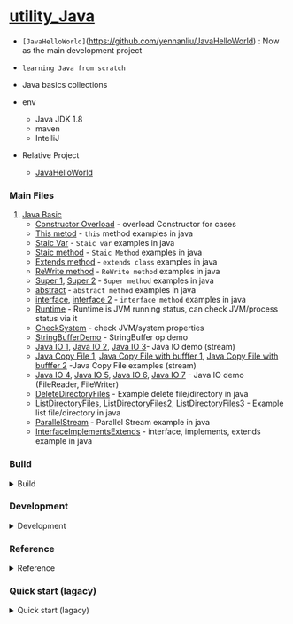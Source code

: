 # [utility_Java](https://github.com/yennanliu/utility_Java/tree/master/src/java/main/JavaBasics)
- `[JavaHelloWorld]`(https://github.com/yennanliu/JavaHelloWorld) : Now as the main development project 
- `learning Java from scratch`
- Java basics collections
- env
	- Java JDK 1.8
	- maven
	- IntelliJ

- Relative Project
	- [JavaHelloWorld](https://github.com/yennanliu/JavaHelloWorld)

### Main Files
1. [Java Basic](https://github.com/yennanliu/utility_Java/tree/master/src/java/main/JavaBasics)
	- [Constructor Overload](https://github.com/yennanliu/utility_Java/blob/master/src/java/main/JavaBasics/ConstructorOverload.java) - overload Constructor for cases 
	- [This metod](https://github.com/yennanliu/utility_Java/blob/master/src/java/main/JavaBasics/ThisDemo.java) - `this` method examples in java
	- [Staic Var](https://github.com/yennanliu/utility_Java/blob/master/src/java/main/JavaBasics/StaicVar.java) - `Staic var` examples in java
	- [Staic method](https://github.com/yennanliu/utility_Java/blob/master/src/java/main/JavaBasics/StaicMethod.java) - `Staic Method` examples in java
	- [Extends method](https://github.com/yennanliu/utility_Java/blob/master/src/java/main/JavaBasics/Extends.java) - `extends class` examples in java
	- [ReWrite method](https://github.com/yennanliu/utility_Java/blob/master/src/java/main/JavaBasics/ReWrite.java) - `ReWrite method` examples in java
	- [Super 1](https://github.com/yennanliu/utility_Java/blob/master/src/java/main/JavaBasics/Super_1.java), [Super 2](https://github.com/yennanliu/utility_Java/blob/master/src/java/main/JavaBasics/Super_2.java) - `Super method` examples in java
	- [abstract](https://github.com/yennanliu/utility_Java/blob/master/src/java/main/JavaBasics/abstractDemo.java) - `abstract method` examples in java
	- [interface](https://github.com/yennanliu/utility_Java/blob/master/src/java/main/JavaBasics/interfaceDemo.java), [interface 2](https://github.com/yennanliu/utility_Java/blob/master/src/java/main/JavaBasics/interfaceDemo2.java) - `interface method` examples in java
	- [Runtime](https://github.com/yennanliu/utility_Java/blob/master/src/java/main/JavaBasics/CheckRuntime.java) - Runtime is JVM running status, can check JVM/process status via it
	- [CheckSystem](https://github.com/yennanliu/utility_Java/blob/master/src/java/main/JavaBasics/CheckSystem.java) - check JVM/system properties
	- [StringBufferDemo](https://github.com/yennanliu/utility_Java/blob/master/src/java/main/JavaBasics/StringBufferDemo.java) - StringBuffer op demo
	- [Java IO 1](https://github.com/yennanliu/utility_Java/blob/master/src/java/main/JavaBasics/JavaIO_1.java), [Java IO 2](https://github.com/yennanliu/utility_Java/blob/master/src/java/main/JavaBasics/JavaIO_2.java), [Java IO 3](https://github.com/yennanliu/utility_Java/blob/master/src/java/main/JavaBasics/JavaIO_3.java)- Java IO demo (stream)
	- [Java Copy File 1](https://github.com/yennanliu/utility_Java/blob/master/src/java/main/JavaBasics/JavaCopyFile_1.java), [Java Copy File with bufffer 1](https://github.com/yennanliu/utility_Java/blob/master/src/java/main/JavaBasics/JavaCopyFileBuffer_1.java), [Java Copy File with bufffer 2](https://github.com/yennanliu/utility_Java/blob/master/src/java/main/JavaBasics/JavaCopyFileBuffer_2.java) -Java Copy File examples (stream)
	-  [Java IO 4](https://github.com/yennanliu/utility_Java/blob/master/src/java/main/JavaBasics/JavaIO_4.java), [Java IO 5](https://github.com/yennanliu/utility_Java/blob/master/src/java/main/JavaBasics/JavaIO_5.java), [Java IO 6](https://github.com/yennanliu/utility_Java/blob/master/src/java/main/JavaBasics/JavaIO_6.java), [Java IO 7](https://github.com/yennanliu/utility_Java/blob/master/src/java/main/JavaBasics/JavaIO_7.java) - Java IO demo (FileReader, FileWriter)
	- [DeleteDirectoryFiles](https://github.com/yennanliu/utility_Java/blob/master/src/java/main/JavaBasics/DeleteDirectoryFiles.java) - Example delete file/directory in java
	- [ListDirectoryFiles](https://github.com/yennanliu/utility_Java/blob/master/src/java/main/JavaBasics/ListDirectoryFiles.java), [ListDirectoryFiles2](https://github.com/yennanliu/utility_Java/blob/master/src/java/main/JavaBasics/ListDirectoryFiles2.java), [ListDirectoryFiles3](https://github.com/yennanliu/utility_Java/blob/master/src/java/main/JavaBasics/ListDirectoryFiles3.java) - Example list file/directory in java
	- [ParallelStream](https://github.com/yennanliu/utility_Java/blob/master/src/java/main/JavaBasics/ParallelStream.java) - Parallel Stream example in java
	- [InterfaceImplementsExtends](https://github.com/yennanliu/utility_Java/blob/master/src/java/main/JavaBasics/InterfaceImplementsExtends.java) - interface, implements, extends example in java

### Build

<details>
<summary>Build</summary>

- dev

</details>


### Development

<details>
<summary>Development</summary>

#### Create the Project
```bash
mvn archetype:generate -DgroupId=com.yen.JavaBasics -DartifactId=utility-java -DarchetypeArtifactId=maven-archetype-quickstart -DarchetypeVersion=1.4 -DinteractiveMode=false
```
</details>

### Reference 

<details>
<summary>Reference</summary>

- http://www.runoob.com/sqlite/sqlite-java.html
- https://github.com/OSE-Lab/learning-spark/tree/master/examples-java
- https://stackoverflow.com/questions/22252534/how-to-run-a-spark-java-program-from-command-line
- https://stackoverflow.com/questions/23308493/how-to-download-mysql-jdbc-jar-file-on-centos
- https://github.com/databricks/learning-spark/tree/master/src/main/java/com/oreilly/learningsparkexamples/java
- https://github.com/endymecy/spark-ml-source-analysis

### Spark Java Tutorial 
- https://github.com/jleetutorial/sparkTutorial
- apache-spark-course-with-java
	- https://www.udemy.com/apache-spark-course-with-java/

### Java tutorial in 6 hours 
- http://www.codedata.com.tw/java/java-tutorial-the-1st-class-1-jdk-versions-and-implementations/
- https://github.com/codedata/JavaTutorial

### Packages
- https://mvnrepository.com/artifact/org.apache.spark/spark-core_2.11/2.3.0

### Maven
- https://maven.apache.org/guides/getting-started/maven-in-five-minutes.html
- https://maven.apache.org/guides/getting-started/

</details>


### Quick start (lagacy)

<details>
<summary>Quick start (lagacy)</summary>

```bash
# --- run the simplist app --- 
# compile 
$ javac HelloWorld.java
# run java application  
$ java HelloWorld
```

```bash
# --- work with DB ---
# please download SQLiteJDBC and save as current route :
# https://bitbucket.org/xerial/sqlite-jdbc/downloads/ 
$ javac SQLiteJDBC.java
$ javac SQLiteJDBC_creat_table.java
$ javac SQLiteJDBC_insert_to_table.java
$ java -classpath ".:sqlite-jdbc-3.21.0.jar" SQLiteJDBC
$ java -classpath ".:sqlite-jdbc-3.21.0.jar" SQLiteJDBC_creat_table
$ java -classpath ".:sqlite-jdbc-3.21.0.jar" SQLiteJDBC_insert_to_table
$ sqlite3 test.db 'select * from company;'
# output 
# 1|Paul|32|California|20000.0
# 2|Allen|25|Texas|15000.0
# 3|Teddy|23|Norway|20000.0
# 4|Mark|25|Rich-Mond |65000.0

```

```bash
# --- work with package ---
# please check the file structure is as below
#├── package_animals
#   ├── Animal.java
#   └── MammalInt.java
# compile 
$ javac package_animals/MammalInt.java
$ javac package_animals/Animal.java
# run java application under package : package_animals
$ java package_animals/MammalInt
# output 
# Mammal eats
# Mammal travels
```

```bash
# --- work with spark --- 
#### set up mysql ####
$ mysql.server start  (mysql server should start locally at mysql://127.0.0.1 default )
# access local mysql
$ mysql -u root 
# select DB
mysql> use mysql; 
# create table 
mysql> create table testData(name varchar(32) not null , value varchar(32) not null);
# show table data 
mysql> select * from testData;
Empty set (0.00 sec)

#### set up spark ####
# please make sure you've downloaded spark core library via https://spark.apache.org/downloads.html and save that  at : /Users/$USER/spark/
# please download Mysql JDBC jar and put it to the "classpath" location via https://stackoverflow.com/questions/23308493/how-to-download-mysql-jdbc-jar-file-on-centos
# compile 
$ javac -classpath  ".:/Users/$USER/spark/jars/*"  Spark_Mysql_demo.java 
# run java application  
$ java -classpath  ".:/Users/$USER/spark/jars/*"  Spark_Mysql_demo
# back to mysql and query the output 
mysql> select * from testData;
+------+-------+
| name | value |
+------+-------+
| a    | abcd  |
| b    | abcd  |
+------+-------+
2 rows in set (0.00 sec)

mysql> 

```

```bash
# --- work with spark  ML --- 

# compile 
$ javac -classpath  ".:/Users/$USER/spark/jars/*" Spark_LinearRegression_ElasticNet_Demo.java 
# run java application  
$ java -classpath  ".:/Users/$USER/spark/jars/*"  Spark_LinearRegression_ElasticNet_Demo
# output
2018-05-26 07:38:16 INFO  DAGScheduler:54 - Job 6 finished: show at Spark_LinearRegression_ElasticNet_Demo.java:69, took 0.067516 s
+--------------------+
|           residuals|
+--------------------+
|  -9.889232683103197|
|  0.5533794340053554|
|  -5.204019455758823|
| -20.566686715507508|
|    -9.4497405180564|
|  -6.909112502719486|
|  -10.00431602969873|
|   2.062397807050484|
|  3.1117508432954772|
| -15.893608229419382|
|  -5.036284254673026|
|   6.483215876994333|
|  12.429497299109002|
|  -20.32003219007654|
| -2.0049838218725005|
| -17.867901734183793|
|   7.646455887420495|
| -2.2653482182417406|
|-0.10308920436195645|
|  -1.380034070385301|
+--------------------+
only showing top 20 rows

RMSE: 10.189077167598475
r2: 0.022861466913958184

```

#### Quick Start (with Maven)

```bash
# ref 
# https://www.mkyong.com/maven/how-to-create-a-java-project-with-maven/

# step 1) set up JAVA project via mvn 
$ mvn archetype:generate -DgroupId=com.yen.javadev -DartifactId=maven-first-java-project -DarchetypeArtifactId=maven-archetype-quickstart -DinteractiveMode=false

# step 2) Code your APP 
# in this demo : 
# src/main/java/com/yen/javadev/APP.java
# src/test/java/com/yen/javadev/APPTest.java

# step 2') UPDATE POM 
# pom.xml 

# step 3) Maven Build
$ mvn package

# step 4) package  
$ mvn clean package

# step 5) run the APP

$ java -jar target/maven-first-java-project-1.0-SNAPSHOT.jar 123456
# output 
# 8d969eef6ecad3c29a3a629280e686cf0c3f5d5a86aff3ca12020c923adc6c92

$ java -jar target/maven-first-java-project-1.0-SNAPSHOT.jar 99999
# output 
# fd5f56b40a79a385708428e7b32ab996a681080a166a2206e750eb4819186145

```

</details>
